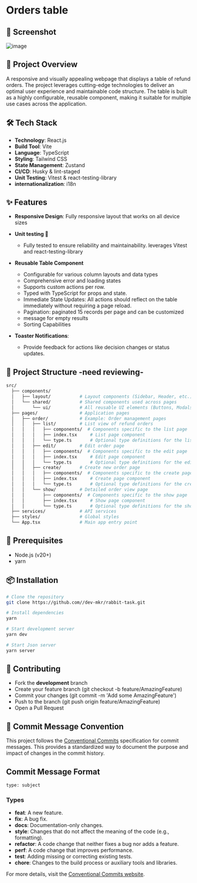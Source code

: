 # Orders table

## 📸 Screenshot
![image](https://github.com/user-attachments/assets/463d37b2-2d2b-4a1f-a0fb-7281ee56c838)


## 🚀 Project Overview
A responsive and visually appealing webpage that displays a table of refund orders. The project leverages cutting-edge technologies to deliver an optimal user experience and maintainable code structure. The table is built as a highly configurable, reusable component, making it suitable for multiple use cases across the application.

## 🛠 Tech Stack
- **Technology**: React.js
- **Build Tool**: Vite
- **Language**: TypeScript
- **Styling**: Tailwind CSS
- **State Management**: Zustand
- **CI/CD**: Husky & lint-staged
- **Unit Testing**: Vitest & react-testing-library
- **internationalization**: i18n

## ✨ Features
- **Responsive Design**: Fully responsive layout that works on all device sizes
- **Unit testing 🧪**
   - Fully tested to ensure reliability and maintainability. leverages Vitest and react-testing-library
- **Reusable Table Component** 
  - Configurable for various column layouts and data types
  - Comprehensive error and loading states
  - Supports custom actions per row.
  - Typed with TypeScript for props and state.
  - Immediate State Updates: All actions should reflect on the table immediately without requiring a page reload.
  - Pagination: paginated 15 records per page and can be customized
  - message for empty results
  - Sorting Capabilities 

- **Toaster Notifications**:
  -  Provide feedback for actions like decision changes or status updates.

## 📂 Project Structure -need reviewing-
```bash
src/
  ├── components/           
  │   ├── layout/           # Layout components (Sidebar, Header, etc.)
  │   └── shared/           # Shared components used across pages
  │       └── ui/           # All reusable UI elements (Buttons, Modals, etc.)
  ├── pages/                # Application pages
  │   ├── order/            # Example: Order management pages
  │   │   ├── list/         # List view of refund orders
  │   │   │   ├── components/  # Components specific to the list page
  │   │   │   ├── index.tsx     # List page component
  │   │   │   └── type.ts       # Optional type definitions for the list page
  │   │   ├── edit/         # Edit order page
  │   │   │   ├── components/  # Components specific to the edit page
  │   │   │   ├── index.tsx     # Edit page component
  │   │   │   └── type.ts       # Optional type definitions for the edit page
  │   │   ├── create/       # Create new order page
  │   │   │   ├── components/  # Components specific to the create page
  │   │   │   ├── index.tsx     # Create page component
  │   │   │   └── type.ts       # Optional type definitions for the create page
  │   │   └── show/         # Detailed order view page
  │   │       ├── components/  # Components specific to the show page
  │   │       ├── index.tsx     # Show page component
  │   │       └── type.ts       # Optional type definitions for the show page
  ├── services/             # API services
  ├── styles/               # Global styles
  └── App.tsx               # Main app entry point

```

## 🔧 Prerequisites
- Node.js (v20+)
- yarn

## 📦 Installation

```bash
# Clone the repository
git clone https://github.com//dev-mkr/rabbit-task.git

# Install dependencies
yarn

# Start development server
yarn dev

# Start Json server
yarn server
```

## 🤝 Contributing

- Fork the **development** branch
- Create your feature branch (git checkout -b feature/AmazingFeature)
- Commit your changes (git commit -m 'Add some AmazingFeature')
- Push to the branch (git push origin feature/AmazingFeature)
- Open a Pull Request

## 📝 Commit Message Convention


This project follows the [Conventional Commits](https://www.conventionalcommits.org/) specification for commit messages. This provides a standardized way to document the purpose and impact of changes in the commit history.

## Commit Message Format


```
type: subject
```

### Types
- **feat**: A new feature.
- **fix**: A bug fix.
- **docs**: Documentation-only changes.
- **style**: Changes that do not affect the meaning of the code (e.g., formatting).
- **refactor**: A code change that neither fixes a bug nor adds a feature.
- **perf**: A code change that improves performance.
- **test**: Adding missing or correcting existing tests.
- **chore**: Changes to the build process or auxiliary tools and libraries.

For more details, visit the [Conventional Commits website](https://www.conventionalcommits.org/).

